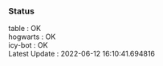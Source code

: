 ### Status


table : OK  
hogwarts : OK  
icy-bot : OK  
Latest Update : 2022-06-12 16:10:41.694816
